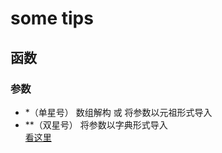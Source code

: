 # some tips
## 函数
### 参数
- \*（单星号） 数组解构 或 将参数以元祖形式导入
- \*\*（双星号） 将参数以字典形式导入  
[看这里](https://stackoverflow.com/questions/36901/what-does-double-star-asterisk-and-star-asterisk-do-for-parameters)